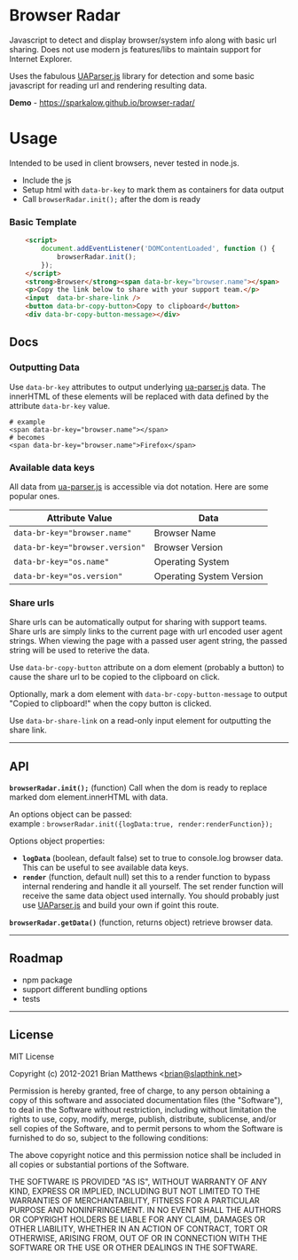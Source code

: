 # Browser Radar

Javascript to detect and display browser/system info along with basic url sharing. Does not use modern js features/libs to maintain support
for Internet Explorer.

Uses the fabulous [UAParser.js](https://github.com/faisalman/ua-parser-js) library for detection and some basic javascript for reading url and rendering resulting data.

**Demo** - https://sparkalow.github.io/browser-radar/


# Usage

Intended to be used in client browsers, never tested in node.js.

- Include the js
- Setup html with `data-br-key` to mark them as containers for data output
- Call `browserRadar.init();` after the dom is ready


### Basic Template
```html
    <script>
        document.addEventListener('DOMContentLoaded', function () {
            browserRadar.init();
        });
    </script>
    <strong>Browser</strong><span data-br-key="browser.name"></span>
    <p>Copy the link below to share with your support team.</p>
    <input  data-br-share-link />
    <button data-br-copy-button>Copy to clipboard</button>
    <div data-br-copy-button-message></div>
```

## Docs

### Outputting Data

Use `data-br-key` attributes to output underlying [ua-parser.js](https://github.com/faisalman/ua-parser-js) data. The innerHTML of these elements
will be replaced with data defined by the attribute `data-br-key` value.

```
# example 
<span data-br-key="browser.name"></span> 
# becomes
<span data-br-key="browser.name">Firefox</span> 
```

### Available data keys

All data from [ua-parser.js](https://github.com/faisalman/ua-parser-js) is accessible via dot notation.
Here are some popular ones.

| Attribute Value                    | Data                        |
| -----------------------------------| ----------------------------|
| `data-br-key="browser.name"`       | Browser Name                |
| `data-br-key="browser.version"`    | Browser Version             |
| `data-br-key="os.name"`            | Operating System            |
| `data-br-key="os.version"`         | Operating System Version    |
  
    

### Share urls
Share urls can be automatically output for sharing with support teams. Share urls are simply links to the
current page with url encoded user agent strings. When viewing the page with a passed user agent string, the passed
string will be used to reterive the data.


Use `data-br-copy-button` attribute on a dom element (probably a button) to cause the share url to be copied to 
the clipboard on click.

Optionally, mark a dom element with `data-br-copy-button-message` to output "Copied to clipboard!" when the copy button is clicked.

Use `data-br-share-link` on a read-only input element for outputting the share link.

---

## API

**`browserRadar.init();`** (function)
Call when the dom is ready to replace marked dom element.innerHTML with data.

An options object can be passed:<br> 
example : `browserRadar.init({logData:true, render:renderFunction});`

Options object properties:
- **`logData`** (boolean, default false)  set to true to console.log browser data. This can be useful to see available data keys.
- **`render`**  (function, default null) set this to a render function to bypass internal rendering and handle it all yourself. The set render
             function will receive the same data object used internally. You should probably just use [UAParser.js](https://github.com/faisalman/ua-parser-js) and build your own if goint this route.

**`browserRadar.getData()`** (function, returns object) retrieve browser data.

---

## Roadmap
- npm package
- support different bundling options
- tests

---

## License

MIT License

Copyright (c) 2012-2021 Brian Matthews <<brian@slapthink.net>>

Permission is hereby granted, free of charge, to any person obtaining a copy
of this software and associated documentation files (the "Software"), to deal
in the Software without restriction, including without limitation the rights
to use, copy, modify, merge, publish, distribute, sublicense, and/or sell
copies of the Software, and to permit persons to whom the Software is
furnished to do so, subject to the following conditions:

The above copyright notice and this permission notice shall be included in all
copies or substantial portions of the Software.

THE SOFTWARE IS PROVIDED "AS IS", WITHOUT WARRANTY OF ANY KIND, EXPRESS OR
IMPLIED, INCLUDING BUT NOT LIMITED TO THE WARRANTIES OF MERCHANTABILITY,
FITNESS FOR A PARTICULAR PURPOSE AND NONINFRINGEMENT. IN NO EVENT SHALL THE
AUTHORS OR COPYRIGHT HOLDERS BE LIABLE FOR ANY CLAIM, DAMAGES OR OTHER
LIABILITY, WHETHER IN AN ACTION OF CONTRACT, TORT OR OTHERWISE, ARISING FROM,
OUT OF OR IN CONNECTION WITH THE SOFTWARE OR THE USE OR OTHER DEALINGS IN THE
SOFTWARE.